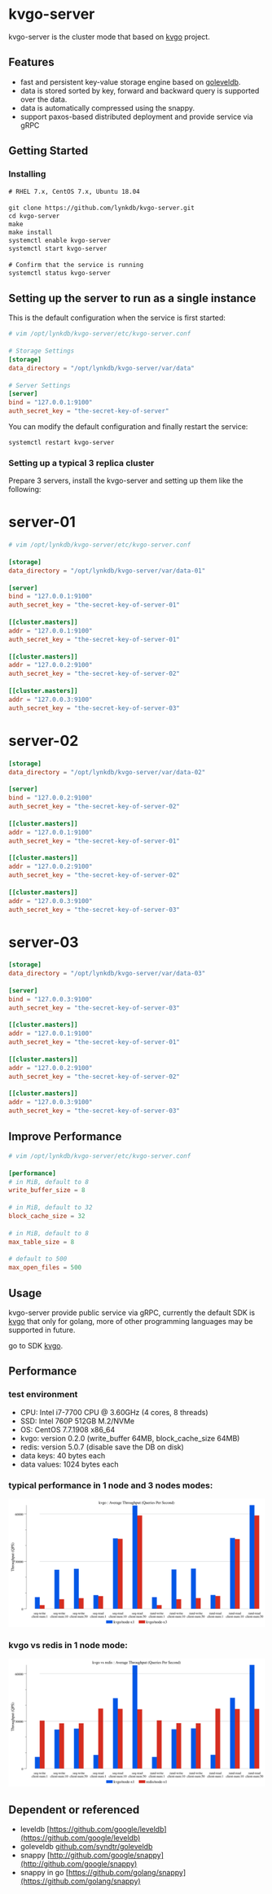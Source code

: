 # kvgo-server

kvgo-server is the cluster mode that based on [kvgo](https://github.com/lynkdb/kvgo-server) project.


## Features

* fast and persistent key-value storage engine based on [goleveldb](github.com/syndtr/goleveldb).
* data is stored sorted by key, forward and backward query is supported over the data.
* data is automatically compressed using the snappy.
* support paxos-based distributed deployment and provide service via gRPC

## Getting Started

### Installing


``` shell
# RHEL 7.x, CentOS 7.x, Ubuntu 18.04

git clone https://github.com/lynkdb/kvgo-server.git
cd kvgo-server
make
make install
systemctl enable kvgo-server
systemctl start kvgo-server

# Confirm that the service is running
systemctl status kvgo-server
```

## Setting up the server to run as a single instance

This is the default configuration when the service is first started:

``` toml
# vim /opt/lynkdb/kvgo-server/etc/kvgo-server.conf

# Storage Settings
[storage]
data_directory = "/opt/lynkdb/kvgo-server/var/data"

# Server Settings
[server]
bind = "127.0.0.1:9100"
auth_secret_key = "the-secret-key-of-server"
```

You can modify the default configuration and finally restart the service:

``` shell
systemctl restart kvgo-server
```

### Setting up a typical 3 replica cluster

Prepare 3 servers, install the kvgo-server and setting up them like the following:


# server-01
``` toml
# vim /opt/lynkdb/kvgo-server/etc/kvgo-server.conf

[storage]
data_directory = "/opt/lynkdb/kvgo-server/var/data-01"

[server]
bind = "127.0.0.1:9100"
auth_secret_key = "the-secret-key-of-server-01"

[[cluster.masters]]
addr = "127.0.0.1:9100"
auth_secret_key = "the-secret-key-of-server-01"

[[cluster.masters]]
addr = "127.0.0.2:9100"
auth_secret_key = "the-secret-key-of-server-02"

[[cluster.masters]]
addr = "127.0.0.3:9100"
auth_secret_key = "the-secret-key-of-server-03"
```

# server-02
``` toml
[storage]
data_directory = "/opt/lynkdb/kvgo-server/var/data-02"

[server]
bind = "127.0.0.2:9100"
auth_secret_key = "the-secret-key-of-server-02"

[[cluster.masters]]
addr = "127.0.0.1:9100"
auth_secret_key = "the-secret-key-of-server-01"

[[cluster.masters]]
addr = "127.0.0.2:9100"
auth_secret_key = "the-secret-key-of-server-02"

[[cluster.masters]]
addr = "127.0.0.3:9100"
auth_secret_key = "the-secret-key-of-server-03"
```

# server-03
``` toml
[storage]
data_directory = "/opt/lynkdb/kvgo-server/var/data-03"

[server]
bind = "127.0.0.3:9100"
auth_secret_key = "the-secret-key-of-server-03"

[[cluster.masters]]
addr = "127.0.0.1:9100"
auth_secret_key = "the-secret-key-of-server-01"

[[cluster.masters]]
addr = "127.0.0.2:9100"
auth_secret_key = "the-secret-key-of-server-02"

[[cluster.masters]]
addr = "127.0.0.3:9100"
auth_secret_key = "the-secret-key-of-server-03"
```

## Improve Performance

``` toml
# vim /opt/lynkdb/kvgo-server/etc/kvgo-server.conf

[performance]
# in MiB, default to 8
write_buffer_size = 8

# in MiB, default to 32
block_cache_size = 32

# in MiB, default to 8
max_table_size = 8

# default to 500
max_open_files = 500
```

## Usage

kvgo-server provide public service via gRPC, currently the default SDK is [kvgo](https://github.com/lynkdb/kvgo) that only for golang, more of other programming languages may be supported in future.

go to SDK [kvgo](https://github.com/lynkdb/kvgo).


## Performance


### test environment

* CPU: Intel i7-7700 CPU @ 3.60GHz (4 cores, 8 threads)
* SSD: Intel 760P 512GB M.2/NVMe
* OS: CentOS 7.7.1908 x86_64
* kvgo: version 0.2.0 (write_buffer 64MB, block_cache_size 64MB)
* redis: version 5.0.7 (disable save the DB on disk)
* data keys: 40 bytes each
* data values: 1024 bytes each

### typical performance in 1 node and 3 nodes modes:

![typical-benchmark](doc/image/kvgo_throughput_avg.svg)


### kvgo vs redis in 1 node mode:

![kvgo-vs-redis-benchmark](doc/image/kvgo_redis_throughput_avg.svg)


## Dependent or referenced

* leveldb [https://github.com/google/leveldb](https://github.com/google/leveldb)
* goleveldb [github.com/syndtr/goleveldb](github.com/syndtr/goleveldb)
* snappy [http://github.com/google/snappy](http://github.com/google/snappy)
* snappy in go [https://github.com/golang/snappy](https://github.com/golang/snappy)
